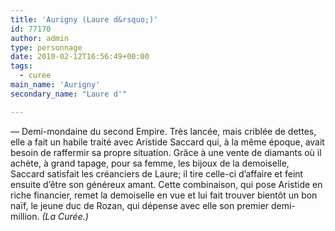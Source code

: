 ```yaml
---
title: 'Aurigny (Laure d&rsquo;)'
id: 77170
author: admin
type: personnage
date: 2010-02-12T16:56:49+00:00
tags:
  - curee
main_name: 'Aurigny'
secondary_name: "Laure d'"

---
```

— Demi-mondaine du second Empire. Très lancée, mais criblée de dettes, elle a fait un habile traité avec Aristide Saccard qui, à la même époque, avait besoin de raffermir sa propre situation. Grâce à une vente de diamants où il achète, à grand tapage, pour sa femme, les bijoux de la demoiselle, Saccard satisfait les créanciers de Laure; il tire celle-ci d&rsquo;affaire et feint ensuite d&rsquo;être son généreux amant. Cette combinaison, qui pose Aristide en riche financier, remet la demoiselle en vue et lui fait trouver bientôt un bon naïf, le jeune duc de Rozan, qui dépense avec elle son premier demi-million. _(La Curée.)_